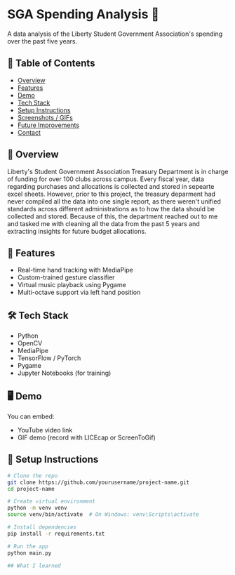 # SGA Spending Analysis 🎯
A data analysis of the Liberty Student Government Association's spending over the past five years.

## 📌 Table of Contents
- [Overview](#overview)
- [Features](#features)
- [Demo](#demo)
- [Tech Stack](#tech-stack)
- [Setup Instructions](#setup-instructions)
- [Screenshots / GIFs](#screenshots--gifs)
- [Future Improvements](#future-improvements)
- [Contact](#contact)

## 🧠 Overview
Liberty's Student Government Association Treasury Department is in charge of funding for over 100 clubs across campus. Every fiscal year, data regarding purchases and allocations is collected and stored in sepearte excel sheets. However, prior to this project, the treasury deparment had never compiled all the data into one single report, as there weren't unified standards across different administrations as to how the data should be collected and stored. Because of this, the department reached out to me and tasked me with cleaning all the data from the past 5 years and extracting insights for future budget allocations.

## 🚀 Features
- Real-time hand tracking with MediaPipe
- Custom-trained gesture classifier
- Virtual music playback using Pygame
- Multi-octave support via left hand position

## 🛠 Tech Stack
- Python
- OpenCV
- MediaPipe
- TensorFlow / PyTorch
- Pygame
- Jupyter Notebooks (for training)

## 🖥 Demo
You can embed:
- YouTube video link
- GIF demo (record with LICEcap or ScreenToGif)

## 🧪 Setup Instructions

```bash
# Clone the repo
git clone https://github.com/yourusername/project-name.git
cd project-name

# Create virtual environment
python -m venv venv
source venv/bin/activate  # On Windows: venv\Scripts\activate

# Install dependencies
pip install -r requirements.txt

# Run the app
python main.py

## What I learned
